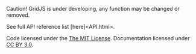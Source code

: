 Caution! GridJS is under developing, any function may be changed or removed.

See full API reference list [here]<API.html>.

Code licensed under the [The MIT License](https://github.com/gridjs/gridjs/blob/master/LICENSE). Documentation licensed under [CC BY 3.0](http://creativecommons.org/licenses/by/3.0/).